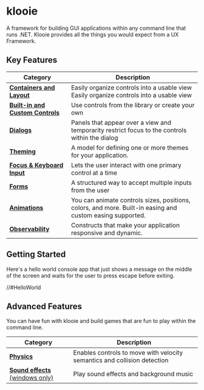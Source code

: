 # klooie
A framework for building GUI applications within any command line that runs .NET. Klooie provides all the things you would expect from a UX Framework.

## Key Features

Category                                                                                                                    | Description
----------------------------------------------------------------------------------------------------------------------------|------------
[**Containers and Layout**](https://github.com/adamabdelhamed/klooie/blob/main/src/klooie/klooie/Containers/Readme.md)      | Easily organize controls into a usable view Easily organize controls into a usable view
[**Built-in and Custom Controls**](https://github.com/adamabdelhamed/klooie/tree/main/src/klooie/klooie/Controls/Readme.md) | Use controls from the library or create your own
[**Dialogs**](https://github.com/adamabdelhamed/klooie/tree/main/src/klooie/klooie/Dialogs/Readme.md)            | Panels that appear over a view and temporarity restrict focus to the controls within the dialog
[**Theming**](https://github.com/adamabdelhamed/klooie/tree/main/src/klooie/klooie/Theming/Readme.md)                       | A model for defining one or more themes for your application.
[**Focus** **&** **Keyboard** **Input**](https://github.com/adamabdelhamed/klooie/tree/main/src/klooie/klooie/Focus/Readme.md)                           | Lets the user interact with one primary control at a time
[**Forms**](https://github.com/adamabdelhamed/klooie/tree/main/src/klooie/klooie/Forms/Readme.md)                           | A structured way to accept multiple inputs from the user 
[**Animations**](https://github.com/adamabdelhamed/klooie/tree/main/src/klooie/klooie/Animation/Readme.md)                  | You can animate controls sizes, positions, colors, and more. Built-in easing and custom easing supported.
[**Observability**](https://github.com/adamabdelhamed/klooie/tree/main/src/klooie/klooie/Observability/Readme.md)           | Constructs that make your application responsive and dynamic.

## Getting Started

Here's a hello world console app that just shows a message on the middle of the screen and waits for the user to press escape before exiting.

//#HelloWorld

## Advanced Features

You can have fun with klooie and build games that are fun to play within the command line.

Category                                                                                                                                          | Description
--------------------------------------------------------------------------------------------------------------------------------------------------|------------
[**Physics**](https://github.com/adamabdelhamed/klooie/blob/main/src/klooie/klooie/Gaming/Readme.md)			                                  | Enables controls to move with velocity semantics and collision detection
[**Sound** **effects** (windows only)](https://github.com/adamabdelhamed/klooie/tree/main/src/klooie/klooie/Audio/Readme.md)                      | Play sound effects and background music
